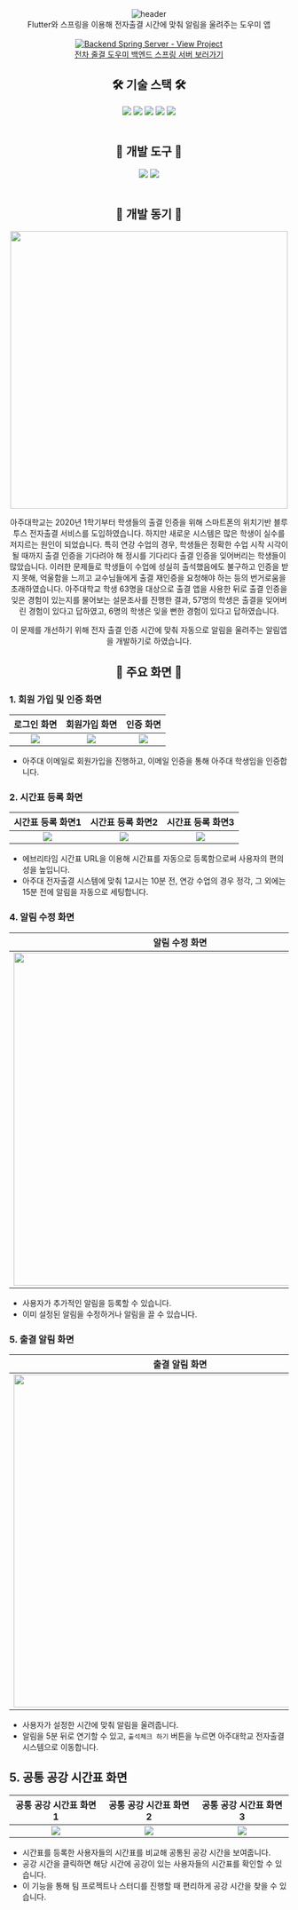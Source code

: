 <div align="center">
  <img src="https://capsule-render.vercel.app/api?type=waving&height=250&color=a2dcec&fontColor=363636&text=%EC%95%84%EC%A3%BC%EB%8C%80%20%EC%A0%84%EC%9E%90%EC%B6%9C%EA%B2%B0%20%EB%8F%84%EC%9A%B0%EB%AF%B8%0A" alt="header"/>
</div>

<div align="center">
    Flutter와 스프링을 이용해 전자출결 시간에 맞춰 알림을 울려주는 도우미 앱
    <br><br>
    <a href="https://github.com/bandall/database-project-2023" target="_blank">
        <img src="https://img.shields.io/badge/spring-6DB33F?style=for-the-badge&logo=spring&logoColor=white" alt="Backend Spring Server - View Project">
    </a>
    <br>
    <a href="https://github.com/bandall/database-project-2023" target="_blank">전차 줄결 도우미 백엔드 스프링 서버 보러가기</a>
</div>

<center>

## 🛠️ 기술 스택 🛠️

<div align="center">
    <img src="https://img.shields.io/badge/flutter-02569B?style=for-the-badge&logo=flutter&logoColor=white">
    <img src="https://img.shields.io/badge/sqlite-003B57?style=for-the-badge&logo=sqlite&logoColor=white">
    <img src="https://img.shields.io/badge/dotenv-ECD53F?style=for-the-badge&logo=dotenv&logoColor=white">
    <img src="https://img.shields.io/badge/android-3DDC84?style=for-the-badge&logo=android&logoColor=white">
    <img src="https://img.shields.io/badge/dart-0175C2?style=for-the-badge&logo=dart&logoColor=white">
</div>

<br>

## 🧰 개발 도구 🧰

<div align="center">
    <img src="https://img.shields.io/badge/VSCODE-007ACC?style=for-the-badge&logo=visualstudiocode&logoColor=white">
    <img src="https://img.shields.io/badge/git-F05032?style=for-the-badge&logo=git&logoColor=white">
</div>

<br>

## 🎯 개발 동기 🎯

<div align="center">
    <img src="https://github.com/bandall/Attendance-Alarm-Flutter/assets/32717522/89520db0-b834-4bc7-bfa8-e686d549a784" width="500">
</div>

아주대학교는 2020년 1학기부터 학생들의 출결 인증을 위해 스마트폰의 위치기반 블루투스 전자출결 서비스를 도입하였습니다. 하지만 새로운 시스템은 많은 학생이 실수를 저지르는 원인이 되었습니다. 특히 연강 수업의 경우, 학생들은 정확한 수업 시작 시각이 될 때까지 출결 인증을 기다려야 해 정시를 기다리다 출결 인증을 잊어버리는 학생들이 많았습니다. 이러한 문제들로 학생들이 수업에 성실히 출석했음에도 불구하고 인증을 받지 못해, 억울함을 느끼고 교수님들에게 출결 재인증을 요청해야 하는 등의 번거로움을 초래하였습니다.
아주대학교 학생 63명을 대상으로 출결 앱을 사용한 뒤로 출결 인증을 잊은 경험이 있는지를 물어보는 설문조사를 진행한 결과, 57명의 학생은 출결을 잊어버린 경험이 있다고 답하였고, 6명의 학생은 잊을 뻔한 경험이 있다고 답하였습니다.

이 문제를 개선하기 위해 전자 출결 인증 시간에 맞춰 자동으로 알림을 울려주는 알림앱을 개발하기로 하였습니다.

## 🔰 주요 화면 🔰

</center>

### 1. 회원 가입 및 인증 화면

| 로그인 화면 | 회원가입 화면 | 인증 화면 |
| :-----------: | :-------: | :-------: |
| <img src="https://github.com/bandall/Attendance-Alarm-Flutter/assets/32717522/b7ec1fea-7987-4718-b55b-17cdd8fb0a40"> | <img src="https://github.com/bandall/Attendance-Alarm-Flutter/assets/32717522/b74d8d0d-bfc7-4ea8-bf4c-9a2b93e0810b"> | <img src="https://github.com/bandall/Attendance-Alarm-Flutter/assets/32717522/baa54878-d972-4992-95cf-c7c0eea9439b"> |

- 아주대 이메일로 회원가입을 진행하고, 이메일 인증을 통해 아주대 학생임을 인증합니다.

### 2. 시간표 등록 화면

| 시간표 등록 화면1 | 시간표 등록 화면2 | 시간표 등록 화면3 |
| :-----------: | :-------: | :-------: |
| <img src="https://github.com/bandall/Attendance-Alarm-Flutter/assets/32717522/2752e9b1-113f-44b3-9280-3e647370509f"> | <img src="https://github.com/bandall/Attendance-Alarm-Flutter/assets/32717522/abee504b-d59a-4a1e-a53e-b100e56bc42a"> | <img src="https://github.com/bandall/Attendance-Alarm-Flutter/assets/32717522/231a4a37-06f5-470b-ae48-2c60b08d3bc2"> |

- 에브리타임 시간표 URL을 이용해 시간표를 자동으로 등록함으로써 사용자의 편의성을 높입니다.
- 아주대 전자출결 시스템에 맞춰 1교시는 10분 전, 연강 수업의 경우 정각, 그 외에는 15분 전에 알림을 자동으로 세팅합니다.

### 4. 알림 수정 화면

| 알림 수정 화면 |
| :-----------: |
| <img src="https://github.com/bandall/Attendance-Alarm-Flutter/assets/32717522/2522a7b1-5252-4aa6-9221-b28de90bf177" height="600"> |

- 사용자가 추가적인 알림을 등록할 수 있습니다.
- 이미 설정된 알림을 수정하거나 알림을 끌 수 있습니다.

### 5. 출결 알림 화면

| 출결 알림 화면 |
| :-----------: |
| <img src="https://github.com/bandall/Attendance-Alarm-Flutter/assets/32717522/045a1f05-c0c9-4fbf-a1e8-6989cb2e2452" height="600"> |

- 사용자가 설정한 시간에 맞춰 알림을 울려줍니다.
- 알림을 5분 뒤로 연기할 수 있고, `출석체크 하기` 버튼을 누르면 아주대학교 전자출결 시스템으로 이동합니다.

## 5. 공통 공강 시간표 화면

| 공통 공강 시간표 화면1 | 공통 공강 시간표 화면2 | 공통 공강 시간표 화면3 |
| :----------: | :---------: | :---------: |
| <img src="https://github.com/bandall/Attendance-Alarm-Flutter/assets/32717522/129aa0f2-27bc-4cda-b198-d1975f43885d"> | <img src="https://github.com/bandall/Attendance-Alarm-Flutter/assets/32717522/f399c1ec-3819-4a16-bf28-2bf20e1096e0"> | <img src="https://github.com/bandall/Attendance-Alarm-Flutter/assets/32717522/dfd51ed3-fb67-4013-a9b9-414c1128c56f"> |

- 시간표를 등록한 사용자들의 시간표를 비교해 공통된 공강 시간을 보여줍니다.
- 공강 시간을 클릭하면 해당 시간에 공강이 있는 사용자들의 시간표를 확인할 수 있습니다.
- 이 기능을 통해 팀 프로젝트나 스터디를 진행할 때 편리하게 공강 시간을 찾을 수 있습니다.
